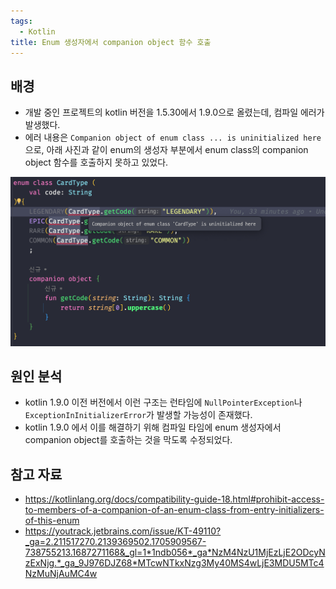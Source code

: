 ```yaml
---
tags:
  - Kotlin
title: Enum 생성자에서 companion object 함수 호출
---
```



## 배경 

- 개발 중인 프로젝트의 kotlin 버전을 1.5.30에서 1.9.0으로 올렸는데, 컴파일 에러가 발생했다.
- 에러 내용은 `Companion object of enum class ... is uninitialized here` 으로, 아래 사진과 같이 enum의 생성자 부분에서 enum class의 companion object 함수를 호출하지 못하고 있었다.

![](assets/Pasted%20image%2020240122190231.png)

## 원인 분석

- kotlin 1.9.0 이전 버전에서 이런 구조는 런타임에 `NullPointerException`나 `ExceptionInInitializerError`가 발생할 가능성이 존재했다.
- kotlin 1.9.0 에서 이를 해결하기 위해 컴파일 타임에 enum 생성자에서 companion object를 호출하는 것을 막도록 수정되었다.

## 참고 자료

- https://kotlinlang.org/docs/compatibility-guide-18.html#prohibit-access-to-members-of-a-companion-of-an-enum-class-from-entry-initializers-of-this-enum
- https://youtrack.jetbrains.com/issue/KT-49110?_ga=2.211517270.2139369502.1705909567-738755213.1687271168&_gl=1*1ndb056*_ga*NzM4NzU1MjEzLjE2ODcyNzExNjg.*_ga_9J976DJZ68*MTcwNTkxNzg3My40MS4wLjE3MDU5MTc4NzMuNjAuMC4w
